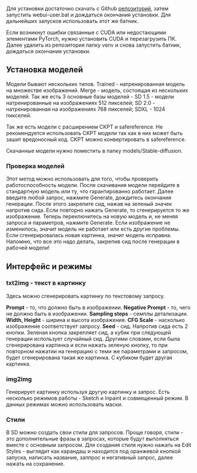 
Для установки достаточно скачать с Github [репозиторий](https://github.com/serpotapov/stable-diffusion-portable), затем запустить webui-user.bat и дождаться окончания установки. Для дальнейших запусков использовать этот же батник.

Если возникнут ошибки связанные с CUDA или недостающими элементами PyTorch, нужно установить CUDA и перезагрузить ПК. Далее удалить из репозитория папку venv и снова запустить батник, дождаться окончания установки.

## Установка моделей

Модели бывают нескольких типов. Trained - натренированная модель на множестве изображений. Merge - модель, состоящая из нескольких моделей. Так же есть 3 основные базы моделей - SD 1.5 - модели натренированные на изображениях 512 пикселей; SD 2.0 - натренированная на изображениях 768 пикселей; SDXL - 1024 пикселей.

Так же есть модели с расширением CKPT и safereference. Не рекомендуется использовать CKPT модели так как в них может быть зашит вредоносный код. CKPT можно конвертировать в safereference.

Скачанные модели нужно поместить в папку models/Stable-diffusion.

### Проверка моделей

Этот метод можно использовать для того, чтобы проверить работоспособность модели. После скачивания модели перейдите в стандартную модель или ту, что гарантированно работает. Далее введите любой запрос, нажмите Generate, дождитесь окончания генерации. После этого закрепите сид, нажав на зеленый значек напротив сида. Если повторно нажать Generate, то сгенерируется то же изображение. Теперь переключитесь на новую модель и, не меняя запроса и параметров, нажмите Generate. Если изображение не изменилось, значит модель не работает или есть другие проблемы. Если сгенерировалась новая картинка, значит модель исправна. Напомню, что все это надо делать, закрепив сид после генерации в рабочей модели!

## Интерфейс и режимы

### txt2img - текст в картинку

Здесь можно сгенерировать картинку по текстовому запросу.

**Prompt** - то, что должно быть в изображении.
**Negative Prompt** - то, чего не должно быть в изображении.
**Sampling steps** - семплы детализации.
**Width, Height** - ширина и высота изображения.
**CFG Scale** - насколько изображение соответствует запросу.
**Seed** - сид. Напротив сида есть 2 кнопки. Зеленая кнопка закрепляет сид, а кубик при следующей генерации использует случайный сид. Другими словами, если была сгенерирована картинка и если нажать зеленую кнопку, то при повторном нажатии на генерацию с теми же параметрами и запросом, будет сгенерирована такая же картинка. С кубиком будет другая картинка.

### img2img

Генерирует картинку используя другую картинку и запрос. Есть несколько режимов работы - Sketch и Inpaint и совмещенный режим. В данных режимах можно использовать маски.

### Стили

В SD можно создать свои стили для запросов. Проще говоря, стили - это дополнительные фразы в запросах, которые будут выполняться вместе с основным запросом. Для создания стиля нужно нажать на Edit Styles - выглядит как карандаш и находится под оранжевой кнопкой запуска, написать название, заппрос и негативный запрос, далее нажать на сохранение.


